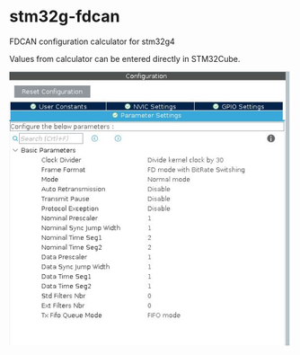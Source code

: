 # stm32g-fdcan
FDCAN configuration calculator for stm32g4

Values from calculator can be entered directly in STM32Cube.

 ![STM32Cube fdcan configuration](./stm32cube_fdcan.jpg)
